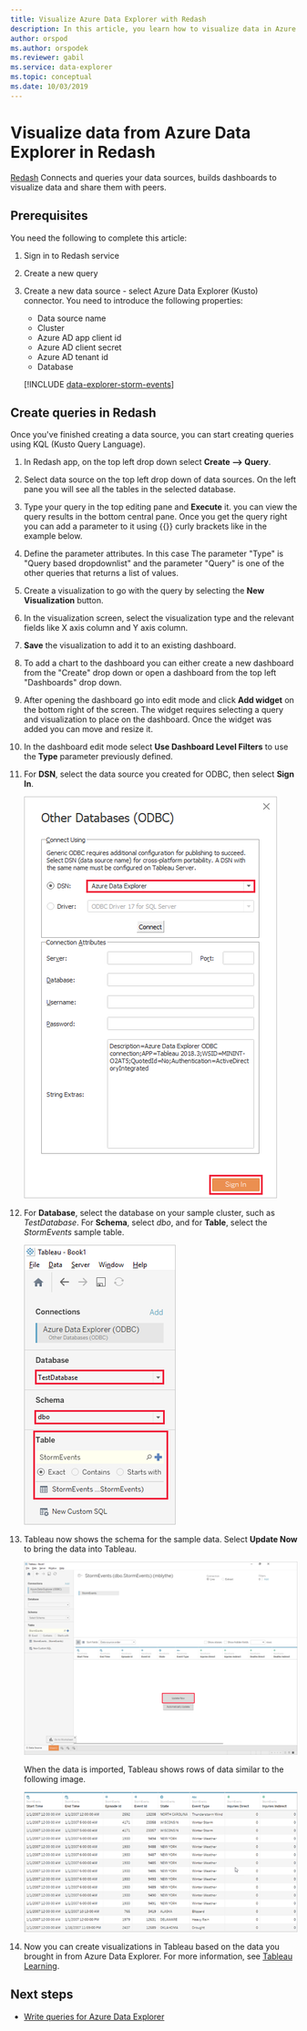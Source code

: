 ```yaml
---
title: Visualize Azure Data Explorer with Redash
description: In this article, you learn how to visualize data in Azure Data Explorer with the Redash native connector. 
author: orspod
ms.author: orspodek
ms.reviewer: gabil
ms.service: data-explorer
ms.topic: conceptual
ms.date: 10/03/2019
---
```


# Visualize data from Azure Data Explorer in Redash

 [Redash](https://www.redash.io/) Connects and queries your data sources, builds dashboards to visualize data and share them with peers. 

## Prerequisites

You need the following to complete this article:

1. Sign in to Redash service
1. Create a new query
1. Create a new data source - select Azure Data Explorer (Kusto) connector. 
    You need to introduce the following properties:
    * Data source name
    * Cluster
    * Azure AD app client id
    * Azure AD client secret
    * Azure AD tenant id
    * Database

    [!INCLUDE [data-explorer-storm-events](../../includes/data-explorer-storm-events.md)]

## Create queries in Redash 

Once you've finished creating a data source, you can start creating queries using KQL (Kusto Query Language).

1. In Redash app, on the top left drop down select **Create --> Query**. 
1. Select data source on the top left drop down of data sources. On the left pane you will see all the tables in the selected database.
1. Type your query in the top editing pane and **Execute** it. you can view the query results in the bottom central pane. Once you get the query right you can add a parameter to it using {{}} curly brackets like in the example below.
1. Define the parameter attributes. In this case The parameter "Type" is "Query based dropdownlist" and the parameter "Query" is one of the other queries that returns a list of values.
1. Create a visualization to go with the query by selecting the **New Visualization** button.
1. In the visualization screen, select the visualization type and the relevant fields like X axis column and Y axis column.
1. **Save** the visualization to add it to an existing dashboard.
1. To add a chart to the dashboard you can either create a new dashboard from the "Create" drop down or open a dashboard from the top left "Dashboards" drop down.
1. After opening the dashboard go into edit mode and click **Add widget** on the bottom right of the screen. The widget requires selecting a query and visualization to place on the dashboard. Once the widget was added you can move and resize it.
1. In the dashboard edit mode select **Use Dashboard Level Filters** to use the **Type** parameter previously defined.


1. For **DSN**, select the data source you created for ODBC, then select **Sign In**.

    ![ODBC sign-in](media/tableau/odbc-sign-in.png)

1. For **Database**, select the database on your sample cluster, such as *TestDatabase*. For **Schema**, select *dbo*, and for **Table**, select the *StormEvents* sample table.

    ![Select database and table](media/tableau/select-database-table.png)

1. Tableau now shows the schema for the sample data. Select **Update Now** to bring the data into Tableau.

    ![Update data](media/tableau/update-data.png)

    When the data is imported, Tableau shows rows of data similar to the following image.

    ![Result set](media/tableau/result-set.png)

1. Now you can create visualizations in Tableau based on the data you brought in from Azure Data Explorer. For more information, see [Tableau Learning](https://www.tableau.com/learn).

## Next steps

* [Write queries for Azure Data Explorer](write-queries.md)